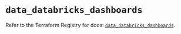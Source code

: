 # `data_databricks_dashboards`

Refer to the Terraform Registry for docs: [`data_databricks_dashboards`](https://registry.terraform.io/providers/databricks/databricks/1.69.0/docs/data-sources/dashboards).
